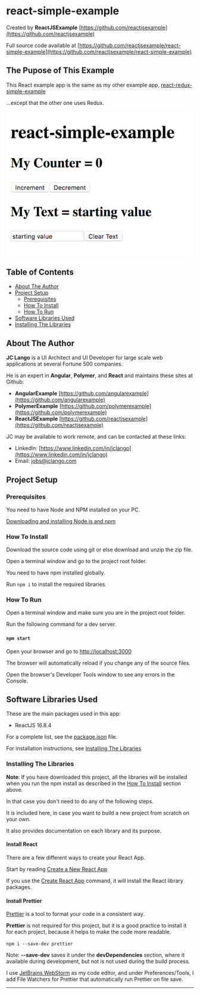 # react-simple-example

Created by **ReactJSExample** [https://github.com/reactjsexample](https://github.com/reactjsexample)

Full source code available at [https://github.com/reactjsexample/react-simple-example](https://github.com/reactjsexample/react-simple-example)

## The Pupose of This Example

This React example app is the same as my other example app,
[react-redux-simple-example](https://github.com/reactjsexample/react-redux-simple-example)

...except that the other one uses Redux.

![react-simple-example-screen-shot](https://github.com/reactjsexample/react-simple-example/blob/master/assets/images/react-simple-example-screen-shot.png)

## Table of Contents

- [About The Author](#about-the-author)
- [Project Setup](#project-setup)
  - [Prerequisites](#prerequisites)
  - [How To Install](#how-to-install)
  - [How To Run](#how-to-run)
- [Software Libraries Used](#software-libraries-used)
- [Installing The Libraries](#installing-the-libraries)

## About The Author

**JC Lango** is a UI Architect and UI Developer for large scale web applications at several Fortune 500 companies.

He is an expert in **Angular**, **Polymer**, and **React** and maintains these sites at Github:

- **AngularExample** [https://github.com/angularexample](https://github.com/angularexample)
- **PolymerExample** [https://github.com/polymerexample](https://github.com/polymerexample)
- **ReactJSExample** [https://github.com/reactjsexample](https://github.com/reactjsexample)

JC may be available to work remote, and can be contacted at these links:

- LinkedIn: [https://www.linkedin.com/in/jclango](https://www.linkedin.com/in/jclango)
- Email: [jobs@jclango.com](mailto:jobs@jclango.com)

## Project Setup

### Prerequisites

You need to have Node and NPM installed on your PC.

[Downloading and installing Node.js and npm](https://docs.npmjs.com/downloading-and-installing-node-js-and-npm)

### How To Install

Download the source code using git or else download and unzip the zip file.

Open a terminal window and go to the project root folder.

You need to have npm installed globally.

Run `npm i` to install the required libraries.

### How To Run

Open a terminal window and make sure you are in the project root folder.

Run the following command for a dev server.

#### `npm start`

Open your browser and go to [http://localhost:3000](http://localhost:3000)

The browser will automatically reload if you change any of the source files.

Open the browser's Developer Tools window to see any errors in the Console.

## Software Libraries Used

These are the main packages used in this app:

- ReactJS 16.8.4

For a complete list, see the [package.json](https://github.com/reactjsexample/react-simple-example/blob/master/package.json) file.

For installation instructions, see [Installing The Libraries](#installing-the-libraries)

### Installing The Libraries

**Note**: If you have downloaded this project, all the libraries will be installed when you run the npm install as described in the [How To Install](#how-to-install) section above.

In that case you don't need to do any of the following steps.

It is included here,
in case you want to build a new project from scratch on your own.

It also provides documentation on each library and its purpose. 

#### Install React

There are a few different ways to create your React App.

Start by reading [Create a New React App](https://reactjs.org/docs/create-a-new-react-app.html)

If you use the [Create React App](https://reactjs.org/docs/create-a-new-react-app.html#create-react-app) command, it will install the React library packages.

#### Install Prettier

[Prettier](https://prettier.io/) is a tool to format your code in a consistent way.

**Prettier** is not required for this project,
but it is a good practice to install it for each project,
because it helps to make the code more readable. 

`npm i --save-dev prettier`

Note: **--save-dev** saves it under the **devDependencies** section,
where it available during development, but not is not used during the build process.

I use [JetBrains WebStorm](https://www.jetbrains.com/webstorm/) as my code editor,
and under Preferences/Tools, I add File Watchers for Prettier  that automatically run Prettier on file save.

---
